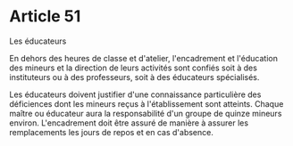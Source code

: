 # Article 51

Les éducateurs

En dehors des heures de classe et d'atelier, l'encadrement et l'éducation des mineurs et la direction de leurs activités sont confiés soit à des instituteurs ou à des professeurs, soit à des éducateurs spécialisés.

Les éducateurs doivent justifier d'une connaissance particulière des déficiences dont les mineurs reçus à l'établissement sont atteints. Chaque maître ou éducateur aura la responsabilité d'un groupe de quinze mineurs environ. L'encadrement doit être assuré de manière à assurer les remplacements les jours de repos et en cas d'absence.
